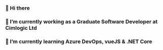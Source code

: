 ### 👋 Hi there 
### 🔭 I’m currently working as a Graduate Software Developer at Cimlogic Ltd
### 🌱 I’m currently learning Azure DevOps, vueJS & .NET Core

<!--
**brandonjamesparkinson/brandonjamesparkinson** is a ✨ _special_ ✨ repository because its `README.md` (this file) appears on your GitHub profile.

Here are some ideas to get you started:


- 🌱 I’m currently learning ...
- 👯 I’m looking to collaborate on ...
- 🤔 I’m looking for help with ...
- 💬 Ask me about ...
- 📫 How to reach me: ...
- 😄 Pronouns: ...
- ⚡ Fun fact: ...
-->
